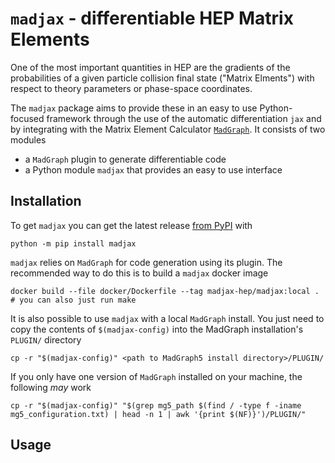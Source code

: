 # `madjax` - differentiable HEP Matrix Elements

One of the most important quantities in HEP are the gradients of the
probabilities of a given particle collision final state ("Matrix Elments")
with respect to theory parameters or phase-space coordinates.

The `madjax` package aims to provide these in an easy to use Python-focused
framework through the use of the automatic differentiation `jax` and by integrating
with the Matrix Element Calculator [`MadGraph`][MadGraph5_website]. It consists of two modules

* a `MadGraph` plugin to generate differentiable code
* a Python module `madjax` that provides an easy to use interface

## Installation

To get `madjax` you can get the latest release [from PyPI][madjax_PyPI] with

```console
python -m pip install madjax
```

`madjax` relies on `MadGraph` for code generation using its plugin. The recommended
way to do this is to build a `madjax` docker image

```console
docker build --file docker/Dockerfile --tag madjax-hep/madjax:local .
# you can also just run make
```

It is also possible to use `madjax` with a local `MadGraph` install.
You just need to copy the contents of `$(madjax-config)` into the MadGraph installation's `PLUGIN/` directory

```console
cp -r "$(madjax-config)" <path to MadGraph5 install directory>/PLUGIN/
```

If you only have one version of `MadGraph` installed on your machine, the following _may_ work

```console
cp -r "$(madjax-config)" "$(grep mg5_path $(find / -type f -iname mg5_configuration.txt) | head -n 1 | awk '{print $(NF)}')/PLUGIN/"
```

## Usage

[MadGraph5_website]: https://launchpad.net/mg5amcnlo
[madjax_PyPI]: https://pypi.org/project/madjax/
